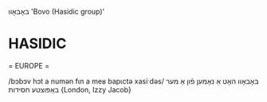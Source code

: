 באָבאָוו
'Bovo (Hasidic group)'

HASIDIC
=======
= EUROPE = 

/bɔbɔv hɔt a numən fɩn a meʁ bapɩctə xasiˑdəs/ באָבאָוו האָט אַ נאָמען פֿון אַ מער באַפּוצטע חסידות {London, Izzy Jacob}